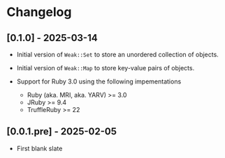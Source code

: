 # Changelog

## [0.1.0] - 2025-03-14

- Initial version of `Weak::Set` to store an unordered collection of objects.
- Initial version of `Weak::Map` to store key-value pairs of objects.

- Support for Ruby 3.0 using the following impementations
    - Ruby (aka. MRI, aka. YARV) >= 3.0
    - JRuby >= 9.4
    - TruffleRuby >= 22

## [0.0.1.pre] - 2025-02-05

- First blank slate
